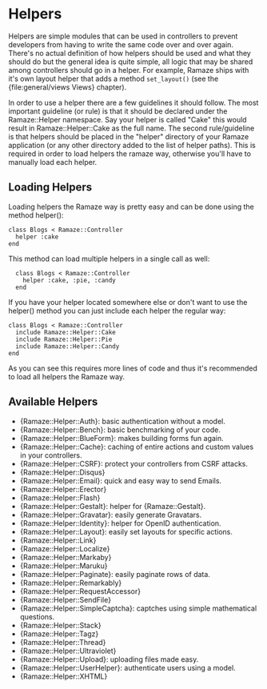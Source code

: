 # Helpers

Helpers are simple modules that can be used in controllers to prevent developers
from having to write the same code over and over again. There's no actual
definition of how helpers should be used and what they should do but the general
idea is quite simple, all logic that may be shared among controllers should go
in a helper. For example, Ramaze ships with it's own layout helper that adds a
method ``set_layout()`` (see the {file:general/views Views} chapter).

In order to use a helper there are a few guidelines it should follow. The most
important guideline (or rule) is that it should be declared under the
Ramaze::Helper namespace. Say your helper is called "Cake" this would result in
Ramaze::Helper::Cake as the full name. The second rule/guideline is that helpers
should be placed in the "helper" directory of your Ramaze application (or any
other directory added to the list of helper paths). This is required in order to
load helpers the ramaze way, otherwise you'll have to manually load each helper.

## Loading Helpers

Loading helpers the Ramaze way is pretty easy and can be done using the method
helper():

    class Blogs < Ramaze::Controller
      helper :cake
    end

This method can load multiple helpers in a single call as well:

      class Blogs < Ramaze::Controller
        helper :cake, :pie, :candy
      end

If you have your helper located somewhere else or don't want to use the helper()
method you can just include each helper the regular way:

    class Blogs < Ramaze::Controller
      include Ramaze::Helper::Cake
      include Ramaze::Helper::Pie
      include Ramaze::Helper::Candy
    end

As you can see this requires more lines of code and thus it's recommended to
load all helpers the Ramaze way.

## Available Helpers

* {Ramaze::Helper::Auth}: basic authentication without a model.
* {Ramaze::Helper::Bench}: basic benchmarking of your code.
* {Ramaze::Helper::BlueForm}: makes building forms fun again.
* {Ramaze::Helper::Cache}: caching of entire actions and custom values in your
  controllers.
* {Ramaze::Helper::CSRF}: protect your controllers from CSRF attacks.
* {Ramaze::Helper::Disqus}
* {Ramaze::Helper::Email}: quick and easy way to send Emails.
* {Ramaze::Helper::Erector}
* {Ramaze::Helper::Flash}
* {Ramaze::Helper::Gestalt}: helper for {Ramaze::Gestalt}.
* {Ramaze::Helper::Gravatar}: easily generate Gravatars.
* {Ramaze::Helper::Identity}: helper for OpenID authentication.
* {Ramaze::Helper::Layout}: easily set layouts for specific actions.
* {Ramaze::Helper::Link}
* {Ramaze::Helper::Localize}
* {Ramaze::Helper::Markaby}
* {Ramaze::Helper::Maruku}
* {Ramaze::Helper::Paginate}: easily paginate rows of data.
* {Ramaze::Helper::Remarkably}
* {Ramaze::Helper::RequestAccessor}
* {Ramaze::Helper::SendFile}
* {Ramaze::Helper::SimpleCaptcha}: captches using simple mathematical questions.
* {Ramaze::Helper::Stack}
* {Ramaze::Helper::Tagz}
* {Ramaze::Helper::Thread}
* {Ramaze::Helper::Ultraviolet}
* {Ramaze::Helper::Upload}: uploading files made easy.
* {Ramaze::Helper::UserHelper}: authenticate users using a model.
* {Ramaze::Helper::XHTML}
